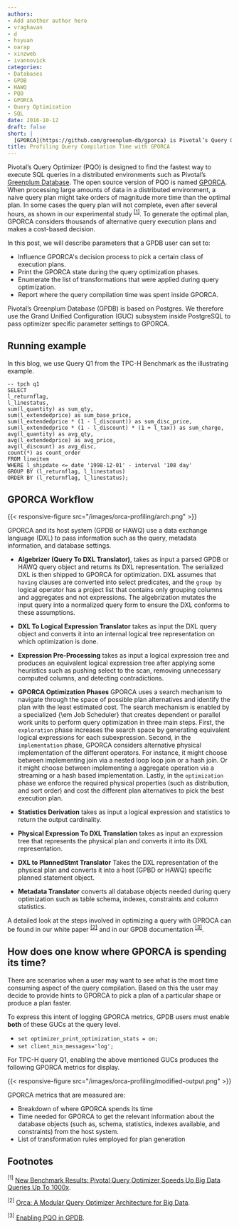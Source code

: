```yaml
---
authors:
- Add another author here
- vraghavan 
- d
- hsyuan
- oarap
- xinzweb
- ivannovick
categories:
- Databases
- GPDB
- HAWQ
- PQO
- GPORCA
- Query Optimization
- SQL
date: 2016-10-12
draft: false
short: |
  [GPORCA](https://github.com/greenplum-db/gporca) is Pivotal’s Query Optimizer for [Greenplum Database](https://github.com/greenplum-db/gpdb) and [Apache HAWQ](https://github.com/apache/incubator-hawq) (incubating). In this post, we describe how users can profile query compilation with GPORCA. This will aid users in understanding which of GPORCA's steps is the most resource intensive, and what transformations are being triggered. Based on this information, users can provide query hints to reduce or increase the search space, see where the time and memory is being spent, and learn how to influence its decision making.
title: Profiling Query Compilation Time with GPORCA
---
```


Pivotal’s Query Optimizer (PQO) is designed to find the fastest way to execute SQL queries in a distributed environments such as Pivotal’s [Greenplum Database](https://github.com/greenplum-db/gpdb). The open source version of PQO is named [GPORCA](https://github.com/greenplum-db/gporca). When processing large amounts of data in a distributed environment, a 
naive query plan might take orders of magnitude more time than the optimal plan. In some cases the query plan will not complete, even after several hours, as shown in our experimental study <sup><a href="#1" class="alert-link">[1]</a></sup>. To generate the optimal plan, GPORCA considers thousands of alternative query execution plans and makes a cost-based decision. 

In this post, we will describe parameters that a GPDB user can set to:

* Influence GPORCA's decision process to pick a certain class of execution plans.
* Print the GPORCA state during the query optimization phases.
* Enumerate the list of transformations that were applied during query optimization.
* Report where the query compilation time was spent inside GPORCA.

Pivotal’s Greenplum Database (GPDB) is based on Postgres. We therefore use the Grand Unified Configuration (GUC) subsystem inside PostgreSQL to pass optimizer specific parameter settings to GPORCA.

## Running example

In this blog, we use Query Q1 from the TPC-H Benchmark as the illustrating example.

```
-- tpch q1
SELECT 
l_returnflag,
l_linestatus,
sum(l_quantity) as sum_qty,
sum(l_extendedprice) as sum_base_price,
sum(l_extendedprice * (1 - l_discount)) as sum_disc_price,
sum(l_extendedprice * (1 - l_discount) * (1 + l_tax)) as sum_charge,
avg(l_quantity) as avg_qty,
avg(l_extendedprice) as avg_price,
avg(l_discount) as avg_disc,
count(*) as count_order
FROM lineitem
WHERE l_shipdate <= date '1998-12-01' - interval '108 day'
GROUP BY (l_returnflag, l_linestatus)
ORDER BY (l_returnflag, l_linestatus);
```

## GPORCA Workflow

{{< responsive-figure src="/images/orca-profiling/arch.png" >}}

GPORCA and its host system (GPDB or HAWQ) use a data exchange language (DXL) to pass information such as the query, metadata information, and database settings.

* **Algebrizer (Query To DXL Translator)**, takes as input a parsed GPDB or HAWQ query object and returns its DXL representation. The serialized DXL is then shipped to GPORCA for optimization. DXL assumes that `having` clauses are converted into select predicates, and the `group by` logical operator has a project list that contains only grouping columns and aggregates and not expressions. The algebrization mutates the input query into a normalized query form to ensure the DXL conforms to these assumptions.

* **DXL To Logical Expression Translator** takes as input the DXL query object and converts it into an internal logical tree representation on which optimization is done.

* **Expression Pre-Processing** takes as input a logical expression tree and produces an equivalent logical expression tree after applying some heuristics such as pushing select to the scan, removing unnecessary computed columns, and detecting contradictions.

* **GPORCA Optimization Phases**  GPORCA uses a search mechanism to navigate through the space of possible plan alternatives and identify the plan with the least estimated cost. The search mechanism is enabled by a specialized  {\em Job Scheduler} that creates dependent or parallel work units to perform query optimization in three main steps. First, the `exploration` phase increases the search space by generating equivalent logical expressions for each subexpression. Second, in the `implementation` phase, GPORCA considers alternative physical implementation of the different operators. For instance, it might choose between implementing join via a nested loop loop join or a hash join. Or it might choose between implementing a aggregate operation via a streaming or a hash based implementation. Lastly, in the `optimization` phase we enforce the required physical properties (such as distribution, and sort order) and cost the different plan alternatives to pick the best execution plan. 

* **Statistics Derivation** takes as input a logical expression and statistics to return the output cardinality.

* **Physical Expression To DXL Translation** takes as input an expression tree that represents the physical plan and converts it into its DXL representation.

* **DXL to PlannedStmt Translator** Takes the DXL representation of the physical plan and converts it into a host (GPBD or HAWQ) specific planned statement object.

* **Metadata Translator** converts all database objects needed during query optimization such as table schema, indexes, constraints and column statistics.

A detailed look at the steps involved in optimizing a query with GPROCA can be found in our white paper <sup><a href="#2" class="alert-link">[2]</a></sup> and in our GPDB documentation <sup><a href="#3" class="alert-link">[3]</a></sup>.

## How does one know where GPORCA is spending its time?

There are scenarios when a user may want to see what is the most time consuming aspect of the query compilation. Based on this the user may decide to provide hints to GPORCA to pick a plan of a particular shape or produce a plan faster.

To express this intent of logging GPORCA metrics, GPDB users must enable **both** of these GUCs at the query level.

* `set optimizer_print_optimization_stats = on;`
* `set client_min_messages='log';`


For TPC-H query Q1, enabling the above mentioned GUCs produces the following GPORCA metrics for display.

{{< responsive-figure src="/images/orca-profiling/modified-output.png" >}}

GPORCA metrics that are measured are:

* Breakdown of where GPORCA spends its time
* Time needed for GPORCA to get the relevant information about the database objects (such as, schema, statistics, indexes available, and constraints) from the host system.
* List of transformation rules employed for plan generation


## Footnotes
<a name="1"><sup>[1]</sup></a> [New Benchmark Results: Pivotal Query Optimizer Speeds Up Big Data Queries Up To 1000x](https://blog.pivotal.io/big-data-pivotal/products/new-benchmark-results-pivotal-query-optimizer-speeds-up-big-data-queries-up-to-1000x).

<a name="2"><sup>[2]</sup></a> [Orca: A Modular Query Optimizer Architecture for Big Data](https://pivotal.io/big-data/white-paper/orca-a-modular-query-optimizer-architecture-for-big-data).

<a name="3"><sup>[3]</sup></a> [Enabling PQO in GPDB](http://gpdb.docs.pivotal.io/4390/admin_guide/query/topics/query-piv-opt-enable.html).

